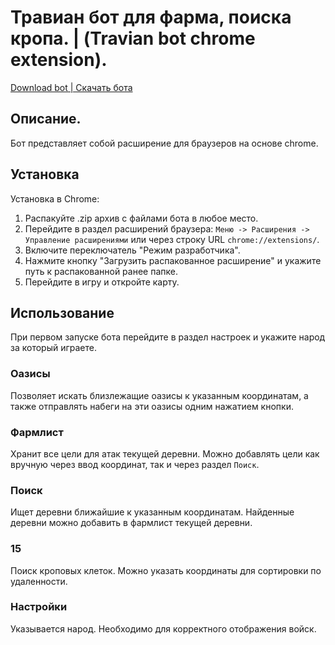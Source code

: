 # Травиан бот для фарма, поиска кропа. | (Travian bot chrome extension).

[Download bot | Скачать бота](https://github.com/vovnet/chrome-travian/releases)

## Описание.

Бот представляет собой расширение для браузеров на основе chrome.

## Установка

Установка в Chrome:

1. Распакуйте .zip архив с файлами бота в любое место.
2. Перейдите в раздел расширений браузера: `Меню -> Расширения -> Управление расширениями` или через строку URL `chrome://extensions/`.
3. Включите переключатель "Режим разработчика".
4. Нажмите кнопку "Загрузить распакованное расширение" и укажите путь к распакованной ранее папке.
5. Перейдите в игру и откройте карту.

## Использование

При первом запуске бота перейдите в раздел настроек и укажите народ за который играете.

### Оазисы

Позволяет искать близлежащие оазисы к указанным координатам, а также отправлять набеги на эти оазисы одним нажатием кнопки.

### Фармлист

Хранит все цели для атак текущей деревни. Можно добавлять цели как вручную через ввод координат, так и через раздел `Поиск`.

### Поиск

Ищет деревни ближайшие к указанным координатам. Найденные деревни можно добавить в фармлист текущей деревни.

### 15

Поиск кроповых клеток. Можно указать координаты для сортировки по удаленности.

### Настройки

Указывается народ. Необходимо для корректного отображения войск.
